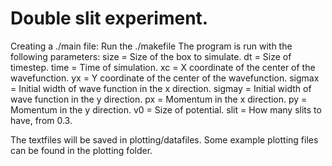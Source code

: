 # Double slit experiment.

Creating a ./main file: Run the ./makefile
The program is run with the following parameters:
size = Size of the box to simulate.
dt = Size of timestep.
time = Time of simulation.
xc = X coordinate of the center of the wavefunction.
yx = Y coordinate of the center of the wavefunction.
sigmax = Initial width of wave function in the x direction.
sigmay = Initial width of wave function in the y direction.
px = Momentum in the x direction.
py = Momentum in the y direction.
v0 = Size of potential.
slit = How many slits to have, from 0.3.

The textfiles will be saved in plotting/datafiles. Some example plotting files can be found in the plotting folder.
